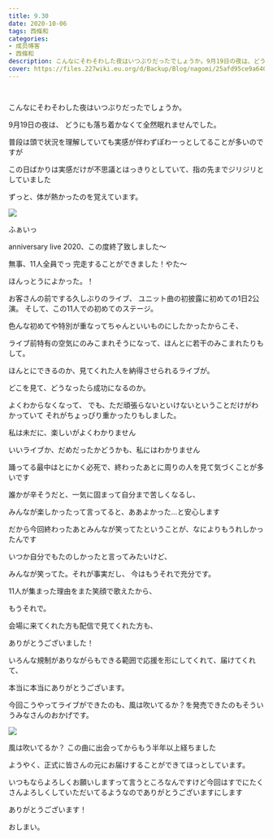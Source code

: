 ```yaml
---
title: 9.30
date: 2020-10-06
tags: 西條和
categories: 
- 成员博客
- 西條和
description: こんなにそわそわした夜はいつぶりだったでしょうか。9月19日の夜は、どうにも落ち着かなくて全然眠れませんでした。...
cover: https://files.227wiki.eu.org/d/Backup/Blog/nagomi/25afd95ce9a640d361a2c0032848a.jpg 
---
```


        ﻿


















こんなにそわそわした夜はいつぶりだったでしょうか。













9月19日の夜は、
どうにも落ち着かなくて全然眠れませんでした。















普段は頭で状況を理解していても実感が伴わずぽわーっとしてることが多いのですが












この日ばかりは実感だけが不思議とはっきりとしていて、指の先までジリジリとしていました







ずっと、体が熱かったのを覚えています。





















![](https://files.227wiki.eu.org/d/Backup/Blog/nagomi/25afd95ce9a640d361a2c0032848a.jpg)





ふぁいっ














anniversary live 2020、この度終了致しました〜








無事、11人全員でっ
完走することができました！やた〜












ほんっとうによかった。！




















お客さんの前でする久しぶりのライブ、
ユニット曲の初披露に初めての1日2公演。
そして、この11人での初めてのステージ。

















色んな初めてや特別が重なってちゃんといいものにしたかったからこそ、

ライブ前特有の空気にのみこまれそうになって、ほんとに若干のみこまれたりもして。












ほんとにできるのか、見てくれた人を納得させられるライブが。





どこを見て、どうなったら成功になるのか。

















よくわからなくなって、
でも、ただ頑張らないといけないということだけがわかっていて
それがちょっぴり重かったりもしました。




















私は未だに、楽しいがよくわかりません










いいライブか、だめだったかどうかも、私にはわかりません













踊ってる最中はとにかく必死で、終わったあとに周りの人を見て気づくことが多いです














誰かが辛そうだと、一気に固まって自分まで苦しくなるし、









みんなが楽しかったって言ってると、ああよかった…と安心します





















だから今回終わったあとみんなが笑ってたということが、なによりもうれしかったんです















いつか自分でもたのしかったと言ってみたいけど、

みんなが笑ってた。それが事実だし、
今はもうそれで充分です。












11人が集まった理由をまた笑顔で歌えたから、

もうそれで。

















会場に来てくれた方も配信で見てくれた方も、



ありがとうございました！














いろんな規制がありながらもできる範囲で応援を形にしてくれて、届けてくれて、

本当に本当にありがとうございます。











今回こうやってライブができたのも、風は吹いてるか？を発売できたのもそういうみなさんのおかげです。












![](https://files.227wiki.eu.org/d/Backup/Blog/nagomi/25afd95ce9a640d361a2c0032848a-01.jpg)










風は吹いてるか？
この曲に出会ってからもう半年以上経ちました






ようやく、正式に皆さんの元にお届けすることができてほっとしています。
















いつもならよろしくお願いしますって言うところなんですけど今回はすでにたくさんよろしくしていただいてるようなのでありがとうございますにします















ありがとうございます！
























おしまい。


